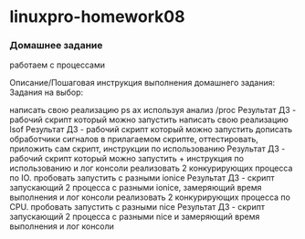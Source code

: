 # linuxpro-homework08
### Домашнее задание
работаем с процессами

Описание/Пошаговая инструкция выполнения домашнего задания:
Задания на выбор:

написать свою реализацию ps ax используя анализ /proc
Результат ДЗ - рабочий скрипт который можно запустить
написать свою реализацию lsof
Результат ДЗ - рабочий скрипт который можно запустить
дописать обработчики сигналов в прилагаемом скрипте, оттестировать, приложить сам скрипт, инструкции по использованию
Результат ДЗ - рабочий скрипт который можно запустить + инструкция по использованию и лог консоли
реализовать 2 конкурирующих процесса по IO. пробовать запустить с разными ionice
Результат ДЗ - скрипт запускающий 2 процесса с разными ionice, замеряющий время выполнения и лог консоли
реализовать 2 конкурирующих процесса по CPU. пробовать запустить с разными nice
Результат ДЗ - скрипт запускающий 2 процесса с разными nice и замеряющий время выполнения и лог консоли


